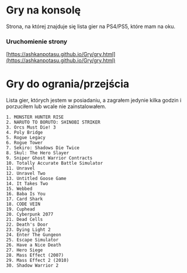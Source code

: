 # Gry na konsolę

Strona, na której znajduje się lista gier na PS4/PS5, które mam na oku.

### Uruchomienie strony

[https://ashkanpotasu.github.io/Gry/gry.html](https://ashkanpotasu.github.io/Gry/gry.html)



# Gry do ogrania/przejścia

Lista gier, których jestem w posiadaniu, a zagrałem jedynie kilka godzin i porzuciłem lub wcale nie zainstalowałem.

```
1. MONSTER HUNTER RISE
2. NARUTO TO BORUTO: SHINOBI STRIKER
3. Orcs Must Die! 3
4. Poly Bridge
5. Rogue Legacy
6. Rogue Tower
7. Sekiro: Shadows Die Twice
8. Skul: The Hero Slayer
9. Sniper Ghost Warrior Contracts
10. Totally Accurate Battle Simulator
11. Unravel
12. Unravel Two
13. Untitled Goose Game
14. It Takes Two
15. Webbed
16. Baba Is You
17. Card Shark
18. CODE VEIN
19. Cuphead
20. Cyberpunk 2077
21. Dead Cells
22. Death's Door
23. Dying Light 2
24. Enter The Gungeon
25. Escape Simulator
26. Have a Nice Death
27. Hero Siege
28. Mass Effect (2007)
29. Mass Effect 2 (2010)
30. Shadow Warrior 2
```
